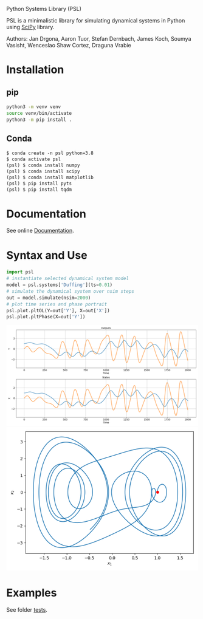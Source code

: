 Python Systems Library (PSL)

PSL is a minimalistic library for simulating dynamical systems in Python
using [SciPy](https://scipy.org/) library.

Authors: Jan Drgona, Aaron Tuor, Stefan Dernbach, 
James Koch, Soumya Vasisht, Wenceslao Shaw Cortez, Draguna Vrabie

# Installation

## pip
``` bash
python3 -m venv venv
source venv/bin/activate
python3 -m pip install .
```

## Conda
```console
$ conda create -n psl python=3.8
$ conda activate psl
(psl) $ conda install numpy
(psl) $ conda install scipy
(psl) $ conda install matplotlib
(psl) $ pip install pyts
(psl) $ pip install tqdm
```

# Documentation

See online [Documentation](https://pnnl.github.io/psl/).

# Syntax and Use
```python
import psl
# instantiate selected dynamical system model
model = psl.systems['Duffing'](ts=0.01)
# simulate the dynamical system over nsim steps
out = model.simulate(nsim=2000)
# plot time series and phase portrait 
psl.plot.pltOL(Y=out['Y'], X=out['X'])
psl.plot.pltPhase(X=out['Y'])
```

![Duffing_time_series](figs/Duffing_time_series.png)
![Duffing_phase](figs/Duffing_phase.png)

# Examples

See folder [tests](/tests).

